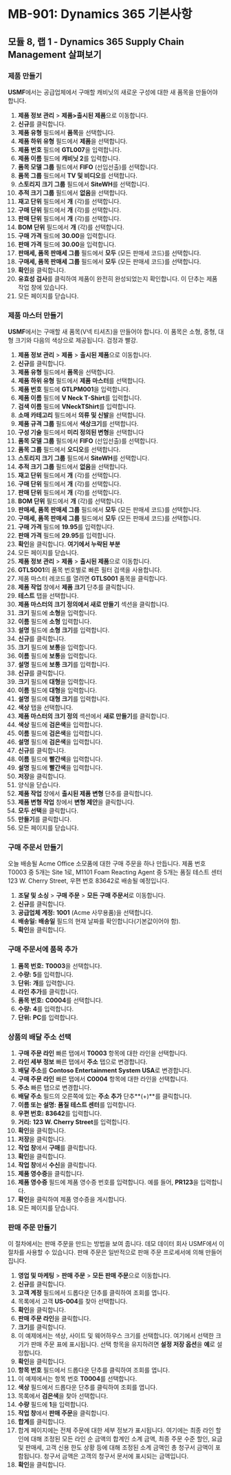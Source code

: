 ﻿---
lab:
    title: '랩 01: Dynamics 365 Supply Chain Management 살펴보기'
    module: '모듈 08: Dynamics 365 Supply Chain Management 소개'
---

# MB-901: Dynamics 365 기본사항 
## 모듈 8, 랩 1 - Dynamics 365 Supply Chain Management 살펴보기

### 제품 만들기

**USMF**에서는 공급업체에서 구매할 캐비닛의 새로운 구성에 대한 새 품목을 만들어야 합니다. 

1. **제품 정보 관리** > **제품>출시된 제품**으로 이동합니다.
1. **신규**를 클릭합니다. 
1. **제품 유형** 필드에서 **품목**을 선택합니다.
1. **제품 하위 유형** 필드에서 **제품**을 선택합니다.
1. **제품 번호** 필드에 **GTL007**을 입력합니다.
1. **제품 이름** 필드에 **캐비닛 2**를 입력합니다. 
1. **품목 모델 그룹** 필드에서 **FIFO** (선입선출)를 선택합니다.
1. **품목 그룹** 필드에서 **TV 및 비디오**를 선택합니다.
1. **스토리지 크기 그룹** 필드에서 **SiteWH**를 선택합니다.
1. **추적 크기 그룹** 필드에서 **없음**을 선택합니다.
1. **재고 단위** 필드에서 **개** (각)를 선택합니다.
1. **구매 단위** 필드에서 **개** (각)를 선택합니다.
1. **판매 단위** 필드에서 **개** (각)를 선택합니다.
1. **BOM 단위** 필드에서 **개** (각)를 선택합니다.
1. **구매 가격** 필드에 **30.00**을 입력합니다.
1. **판매 가격** 필드에 **30.00**을 입력합니다.
1. **판매세, 품목 판매세 그룹** 필드에서 **모두** (모든 판매세 코드)를 선택합니다.
1. **구매세, 품목 판매세 그룹** 필드에서 **모두** (모든 판매세 코드)를 선택합니다.
1. **확인**을 클릭합니다.
1. **유효성 검사**를 클릭하여 제품이 완전히 완성되었는지 확인합니다. 이 단추는 제품 작업 창에 있습니다.
1. 모든 페이지를 닫습니다. 

### 제품 마스터 만들기

**USMF**에서는 구매할 새 품목(V넥 티셔츠)을 만들어야 합니다.  이 품목은 소형, 중형, 대형 크기와 다음의 색상으로 제공됩니다. 검정과 빨강.

1. **제품 정보 관리** > **제품** > **출시된 제품**으로 이동합니다.
1. **신규**를 클릭합니다.
1. **제품 유형** 필드에서 **품목**을 선택합니다.
1. **제품 하위 유형** 필드에서 **제품 마스터**를 선택합니다.
1. **제품 번호** 필드에 **GTLPM001**을 입력합니다.
1. **제품 이름** 필드에 **V Neck T-Shirt**를 입력합니다.
1. **검색 이름** 필드에 **VNeckTShirt**를 입력합니다.
1. **소매 카테고리** 필드에서 **의류 및 신발**을 선택합니다.      
1. **제품 규격 그룹** 필드에서 **색상크기**를 선택합니다.
1. **구성 기술** 필드에서 **미리 정의된 변형**을 선택합니다
1. **품목 모델 그룹** 필드에서 **FIFO** (선입선출)를 선택합니다.
1. **품목 그룹** 필드에서 **오디오**를 선택합니다. 
1. **스토리지 크기 그룹** 필드에서 **SiteWH**를 선택합니다.
1. **추적 크기 그룹** 필드에서 **없음**을 선택합니다.
1. **재고 단위** 필드에서 **개** (각)를 선택합니다.
1. **구매 단위** 필드에서 **개** (각)를 선택합니다.
1. **판매 단위** 필드에서 **개** (각)를 선택합니다.
1. **BOM 단위** 필드에서 **개** (각)를 선택합니다.
1. **판매세, 품목 판매세 그룹** 필드에서 **모두** (모든 판매세 코드)를 선택합니다.
1. **구매세, 품목 판매세 그룹** 필드에서 **모두** (모든 판매세 코드)를 선택합니다.
1. **구매 가격** 필드에 **19.95**를 입력합니다.
1. **판매 가격** 필드에 **29.95**를 입력합니다.
1. **확인**을 클릭합니다. **여기에서 누락된 부분**
1. 모든 페이지를 닫습니다.
1. **제품 정보 관리** > **제품** > **출시된 제품**으로 이동합니다.
1. **GTLS001**의 품목 번호별로 빠른 필터 검색을 사용합니다.
1. 제품 마스터 레코드를 열려면 **GTLS001** 품목을 클릭합니다.
1. **제품 작업** 창에서 **제품 크기** 단추를 클릭합니다.
1. **테스트** 탭을 선택합니다.
1. **제품 마스터의 크기 정의에서 새로 만들기** 섹션을 클릭합니다.
1. **크기** 필드에 **소형**을 입력합니다.
1. **이름** 필드에 **소형** 입력합니다.
1. **설명** 필드에 **소형 크기**를 입력합니다.
1. **신규**를 클릭합니다.
1. **크기** 필드에 **보통**을 입력합니다.
1. **이름** 필드에 **보통**을 입력합니다.
1. **설명** 필드에 **보통 크기**를 입력합니다.
1. **신규**를 클릭합니다.
1. **크기** 필드에 **대형**을 입력합니다.
1. **이름** 필드에 **대형**을 입력합니다.
1. **설명** 필드에 **대형 크기**를 입력합니다.
1. **색상** 탭을 선택합니다.
1. **제품 마스터의 크기 정의** 섹션에서 **새로 만들기**를 클릭합니다.
1. **색상** 필드에 **검은색**을 입력합니다.
1. **이름** 필드에 **검은색**을 입력합니다.
1. **설명** 필드에 **검은색**을 입력합니다.
1. **신규**를 클릭합니다.
1. **이름** 필드에 **빨간색**을 입력합니다.
1. **설명** 필드에 **빨간색**을 입력합니다.
1. **저장**을 클릭합니다.
1. 양식을 닫습니다.
1. **제품 작업** 창에서 **출시된 제품 변형** 단추를 클릭합니다.
1. **제품 변형 작업** 창에서 **변형 제안**을 클릭합니다.
1. **모두 선택**을 클릭합니다.
1. **만들기**를 클릭합니다.
1. 모든 페이지를 닫습니다.  

### 구매 주문서 만들기

오늘 배송될 Acme Office 소모품에 대한 구매 주문을 하나 만듭니다. 제품 번호 T0003 중 5개는 Site 1로, M1101 Foam Reacting Agent 중 5개는 품질 테스트 센터 123 W. Cherry Street, 우편 번호 83642로 배송될 예정입니다.

1. **조달 및 소싱** > **구매 주문** > **모든 구매 주문서**로 이동합니다.
1. **신규**를 클릭합니다.
1. **공급업체 계정:** **1001** (Acme 사무용품)을 선택합니다.
1. **배송일:** **배송일** 필드의 현재 날짜를 확인합니다(기본값이어야 함).
1. **확인**을 클릭합니다.

### 구매 주문서에 품목 추가

1. **품목 번호:** **T0003**을 선택합니다.
1. **수량:** **5**를 입력합니다.
1. **단위:** **개**를 입력합니다.
1. **라인 추가**를 클릭합니다.
1. **품목 번호:** **C0004**를 선택합니다.
1. **수량:** **4**를 입력합니다.
1. **단위:** **PC**를 입력합니다.

### 상품의 배달 주소 선택

1. **구매 주문 라인** 빠른 탭에서 **T0003** 항목에 대한 라인을 선택합니다.
1. **라인 세부 정보** 빠른 탭에서 **주소** 탭으로 변경합니다.
1. **배달 주소**를 **Contoso Entertainment System USA**로 변경합니다.
1. **구매 주문 라인** 빠른 탭에서 **C0004** 항목에 대한 라인을 선택합니다.
1. **주소** 빠른 탭으로 변경합니다.  
1. **배달 주소** 필드의 오른쪽에 있는 **주소 추가** 단추**(+)**를 클릭합니다.
1. **이름 또는 설명:** **품질 테스트 센터**를 입력합니다.
1. **우편 번호:** **83642**를 입력합니다.
1. **거리:** **123 W. Cherry Street**를 입력합니다.
1. **확인**을 클릭합니다.
1. **저장**을 클릭합니다.
1. **작업 창**에서 **구매**를 클릭합니다.  
1. **확인**을 클릭합니다.
1. **작업 창**에서 **수신**을 클릭합니다.
1. **제품 영수증**을 클릭합니다.
1. **제품 영수증** 필드에 제품 영수증 번호를 입력합니다. 예를 들어, **PR123**을 입력합니다.
1. **확인**을 클릭하여 제품 영수증을 게시합니다.  
1. 모든 페이지를 닫습니다.  

### 판매 주문 만들기

이 절차에서는 판매 주문을 만드는 방법을 보여 줍니다. 데모 데이터 회사 USMF에서 이 절차를 사용할 수 있습니다. 판매 주문은 일반적으로 판매 주문 프로세서에 의해 만들어집니다.

1. **영업 및 마케팅** > **판매 주문** > **모든 판매 주문**으로 이동합니다.
1. **신규**를 클릭합니다.
1. **고객 계정** 필드에서 드롭다운 단추를 클릭하여 조회를 엽니다.
1. 목록에서 고객 **US-004**를 찾아 선택합니다.
1. **확인**을 클릭합니다.
1. **판매 주문 라인**을 클릭합니다.
1. **크기**를 클릭합니다.
1. 이 예제에서는 색상, 사이트 및 웨어하우스 크기를 선택합니다. 여기에서 선택한 크기가 판매 주문 표에 표시됩니다. 선택 항목을 유지하려면 **설정 저장 옵션**을 **예**로 설정합니다.
1. **확인**을 클릭합니다.
1. **항목 번호** 필드에서 드롭다운 단추를 클릭하여 조회를 엽니다.
1. 이 예제에서는 항목 번호 **T0004**를 선택합니다.
1. **색상** 필드에서 드롭다운 단추를 클릭하여 조회를 엽니다.
1. 목록에서 **검은색**을 찾아 선택합니다.
1. **수량** 필드에 **1**을 입력합니다.
1. **작업 창**에서 **판매 주문**을 클릭합니다.
1. **합계**를 클릭합니다.
1. 합계 페이지에는 전체 주문에 대한 세부 정보가 표시됩니다. 여기에는 최종 라인 할인에 대해 조정된 모든 라인 순 금액의 합계인 소계 금액, 최종 주문 수준 할인, 요금 및 판매세, 고객 신용 한도 상황 등에 대해 조정된 소계 금액인 총 청구서 금액이 포함됩니다. 청구서 금액은 고객의 청구서 문서에 표시되는 금액입니다.
1. **확인**을 클릭합니다.  
